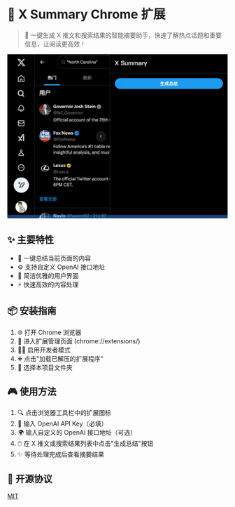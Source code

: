 # 🚀 X Summary Chrome 扩展

> 📝 一键生成 X 推文和搜索结果的智能摘要助手，快速了解热点话题和重要信息，让阅读更高效！

![演示](./assets/demo-compressed.gif)

## ✨ 主要特性

- 🎯 一键总结当前页面的内容
- ⚙️ 支持自定义 OpenAI 接口地址
- 🎨 简洁优雅的用户界面
- ⚡ 快速高效的内容处理

## 📦 安装指南

1. 🌐 打开 Chrome 浏览器
2. 🔧 进入扩展管理页面 (chrome://extensions/)
3. 👨‍💻 启用开发者模式
4. ➕ 点击"加载已解压的扩展程序"
5. 📁 选择本项目文件夹

## 🎮 使用方法

1. 🔍 点击浏览器工具栏中的扩展图标
2. 🔑 输入 OpenAI API Key（必填）
3. 🌍 输入自定义的 OpenAI 接口地址（可选）
4. 🖱️ 在 X 推文或搜索结果列表中点击"生成总结"按钮
5. ✨ 等待处理完成后查看摘要结果

## 📝 开源协议

[MIT](LICENSE) 